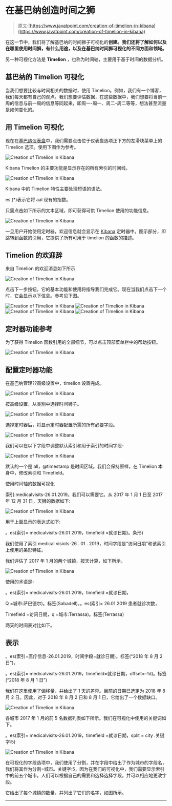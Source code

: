 # 在基巴纳创造时间之狮

> 原文:[https://www.javatpoint.com/creation-of-timelion-in-kibana](https://www.javatpoint.com/creation-of-timelion-in-kibana)

在这一节中，我们将了解基巴纳的时间狮子可视化的**创建。**我们还将了解如何以及**在哪里使用时间狮，**有什么用途，以及在基巴纳**时间狮可视化的不同方面和领域。**

另一种可视化方法是 **Timelion** ，也称为时间轴，主要用于基于时间的数据分析。

## 基巴纳的 Timelion 可视化

当我们想要比较与时间相关的数据时，使用 Timelion。例如，我们有一个博客，我们每天都有自己的观点。我们想要评估数据，在这些数据中，我们想要将当前一周的信息与前一周的信息等同起来，即周一-周一、周二-周二等等，想法甚至流量是如何变化的。

## 用 Timelion 可视化

现在在[基巴纳仪表盘](creation-of-dashboard-in-kibana)中，我们需要点击位于仪表盘选项正下方的左滑块菜单上的 Timelion 选项。使用下图作为参考。

![Creation of Timelion in Kibana](../Images/f5c54d35a5e178aee25c712c030a0cd8.png)

Kibana Timelion 的主要功能是显示存在的所有索引的时间线。

![Creation of Timelion in Kibana](../Images/d6853db42f5305fdff3e9cb68dcf3cb0.png)

Kibana 中的 Timelion 特性主要处理短语的语法。

es (*)表示它将 aal 现有的指数。

只需点击如下所示的文本区域，即可获得可供 Timelion 使用的功能信息。

![Creation of Timelion in Kibana](../Images/be2ab7b7d3ae45c98c374e81464019a0.png)

一旦用户开始使用定时器，欢迎信息就会显示在 [Kibana](https://www.javatpoint.com/kibana) 定时器中。图示部分，即跳转到函数的引用，它提供了所有可用于 timelion 的函数的描述。

## Timelion 的欢迎辞

来自 Timelion 的欢迎消息如下所示

![Creation of Timelion in Kibana](../Images/9260e8f061150ba4c8451e796fca365c.png)

点击下一步按钮，它的基本功能和使用将指导我们完成它。现在当我们点击下一个时，它会显示以下信息。参考见下图。

![Creation of Timelion in Kibana](../Images/069905d40b4ef05c0835a3be718adb04.png)
![Creation of Timelion in Kibana](../Images/d78de4718712e19ebf09de6eb0ee0942.png)
![Creation of Timelion in Kibana](../Images/22429d3af12d640a5c01bedc38f3ff4e.png)
![Creation of Timelion in Kibana](../Images/fdae0c5a0756c256a6547f0befb9951e.png)

## 定时器功能参考

为了获得 Timelion 函数引用的全部细节，可以点击顶部菜单栏中的帮助按钮。

![Creation of Timelion in Kibana](../Images/71e347d6d0fe3be5607b7e7dae34e387.png)

## 配置定时器功能

在基巴纳管理⁇高级设置中，timelion 设置完成。

![Creation of Timelion in Kibana](../Images/05f1799e62f7de9cb95c0e7c56a65975.png)

按高级设置，从类别中选择时间狮子。

![Creation of Timelion in Kibana](../Images/29c4f633a891b43bf4a163f12cdda676.png)

选择定时器后，将显示定时器配置所需的所有必要字段。

![Creation of Timelion in Kibana](../Images/f4cc43d7afe5220a3f8f55175684ef51.png)

我们可以在以下字段中调整默认索引和用于索引的时间字段-

![Creation of Timelion in Kibana](../Images/9d11cbe1375ca6ef7f6b123429c8c179.png)

默认的一个是 all，@timestamp 是时间区域。我们会保持原样，在 Timelion 本身中，修改索引和 Timefield。

使用时间轴的数据可视化

索引:medicalvisits-26.01.2019。我们可以需要它。从 2017 年 1 月 1 日至 2017 年 12 月 31 日，天狮的数据如下:

![Creation of Timelion in Kibana](../Images/cb0ed1d253f8f8bdd7bb3f1b0044ed50.png)

用于上面显示的表达式如下:

。es(索引= medicalvisits-26.01.2019，timefield =就诊日期)。条形)

我们使用了索引 medical visiots-26 . 01 . 2019，时间字段是“访问日期”和该索引上使用的条形特征。

我们评估了 2017 年 1 月的两个城镇，按天计算，如下所示。

![Creation of Timelion in Kibana](../Images/d4dd5d41aaac37edc9720a2fe63c5380.png)

使用的术语是-

。es(索引= medicalvisits-26.01.2019，timefield =就诊日期，

Q =城市:萨巴德尔)。标签(Sabadell)，。es(索引= 26.01.2019 患者就诊次数，

Timefield =访问日期，q =城市:Terrassa)。标签(Terrassa)

两天的时间表对比如下。

## 表示

。es(索引=医疗信息-26.01.2019，时间字段=就诊日期)。标签(“2018 年 8 月 2 日”)，

。es(索引= medicalvisits-26.01.2019，timefield=就诊日期，offset=-1d)。标签(“2018 年 8 月 1 日”)

我们在这里使用了偏移量，并给出了 1 天的差异。目前的日期已选定为 2018 年 8 月 2 日。因此，对于 2018 年 8 月 2 日和 8 月 1 日，它给出了一个数据缺口。

![Creation of Timelion in Kibana](../Images/031dde474636762c3796284ead9990c5.png)

各城市 2017 年 1 月的前 5 名数据列表如下所示。我们在可视化中使用的关键词如下。

。es(索引= medicalvisits-26.01.2019，timefield =就诊日期，split = city .关键字:5)

![Creation of Timelion in Kibana](../Images/d5c6dc3a28288fb0f976eedab8f304cb.png)

在可视化的字段选项中，我们使用了分割，并在字段中给出了作为城市的字段名，我们将其作为分割=城市。关键字:5，因为在我们的可视化中，我们需要显示索引中的前五个城市。人们可以根据自己的需要和选择选择字段，并可以相应地更改字段。

它给出了每个城镇的数量，并列出了它们的名字，如图所示。

* * *
